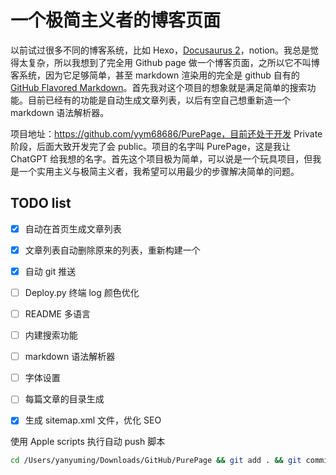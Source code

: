 # 一个极简主义者的博客页面

以前试过很多不同的博客系统，比如 Hexo，[Docusaurus 2](https://docusaurus.io/)，notion。我总是觉得太复杂，所以我想到了完全用 Github page 做一个博客页面，之所以它不叫博客系统，因为它足够简单，甚至 markdown 渲染用的完全是 github 自有的 [GitHub Flavored Markdown](https://github.github.com/gfm/)。首先我对这个项目的想象就是满足简单的搜索功能。目前已经有的功能是自动生成文章列表，以后有空自己想重新造一个 markdown 语法解析器。

项目地址：https://github.com/yym68686/PurePage，目前还处于开发 Private 阶段，后面大致开发完了会 public。项目的名字叫 PurePage，这是我让 ChatGPT 给我想的名字。首先这个项目极为简单，可以说是一个玩具项目，但我是一个实用主义与极简主义者，我希望可以用最少的步骤解决简单的问题。

## TODO list

- [x] 自动在首页生成文章列表
- [x] 文章列表自动删除原来的列表，重新构建一个
- [x] 自动 git 推送
- [ ] Deploy.py 终端 log 颜色优化
- [ ] README 多语言
- [ ] 内建搜索功能
- [ ] markdown 语法解析器
- [ ] 字体设置
- [ ] 每篇文章的目录生成
- [x] 生成 sitemap.xml 文件，优化 SEO



使用 Apple scripts 执行自动 push 脚本

```bash
cd /Users/yanyuming/Downloads/GitHub/PurePage && git add . && git commit -m "$(date)" && git push origin $(git name-rev --name-only HEAD)
```

